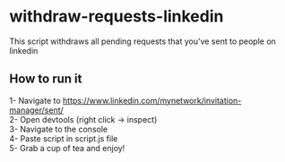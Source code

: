 # withdraw-requests-linkedin
This script withdraws all pending requests that you've sent to people on linkedin 


## How to run it
1- Navigate to https://www.linkedin.com/mynetwork/invitation-manager/sent/
<br />
2- Open devtools (right click -> inspect)
<br />
3- Navigate to the console
<br />
4- Paste script in script.js file
<br />
5- Grab a cup of tea and enjoy!
